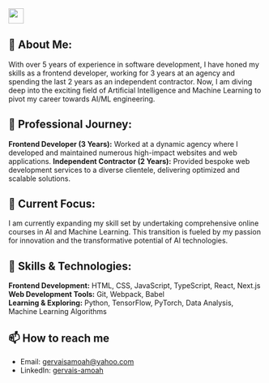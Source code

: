 <img src="https://raw.githubusercontent.com/MartinHeinz/MartinHeinz/master/wave.gif" width="30px">

## 🚀 About Me:

With over 5 years of experience in software development, I have honed my skills as a frontend developer, working for 3 years at an agency and spending the last 2 years as an independent contractor. Now, I am diving deep into the exciting field of Artificial Intelligence and Machine Learning to pivot my career towards AI/ML engineering.

## 💼 Professional Journey:

**Frontend Developer (3 Years):** Worked at a dynamic agency where I developed and maintained numerous high-impact websites and web applications.
**Independent Contractor (2 Years):** Provided bespoke web development services to a diverse clientele, delivering optimized and scalable solutions.

## 🎯 Current Focus:

I am currently expanding my skill set by undertaking comprehensive online courses in AI and Machine Learning. This transition is fueled by my passion for innovation and the transformative potential of AI technologies.

## 🔧 Skills & Technologies:

**Frontend Development:** HTML, CSS, JavaScript, TypeScript, React, Next.js  
**Web Development Tools:** Git, Webpack, Babel  
**Learning & Exploring:** Python, TensorFlow, PyTorch, Data Analysis, Machine Learning Algorithms

## 📫 How to reach me

- Email: [gervaisamoah@yahoo.com](mailto:gervaisamoah@yahoo.com)
- LinkedIn: [gervais-amoah](https://www.linkedin.com/in/gervais-amoah/)
